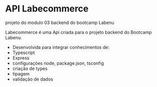 # API Labecommerce

projeto do modulo 03 backend do bootcamp Labenu

Labecommerce é uma Api criada para o projeto backend do Bootcamp Labenu.

* Desenvolvida para integrar conhecimentos de:
 * Typescript 
 * Express 
 * configurações node, package.json, tsconfig 
 * criação de types 
 * tipagem 
 * validação de dados 



